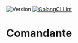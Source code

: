 ![Version](https://img.shields.io/badge/version-0.1.11-orange.svg)
[![GolangCI Lint](https://github.com/keremdokumaci/comandante/actions/workflows/go-lint.yml/badge.svg)](https://github.com/keremdokumaci/comandante/actions/workflows/go-lint.yml)

# Comandante
